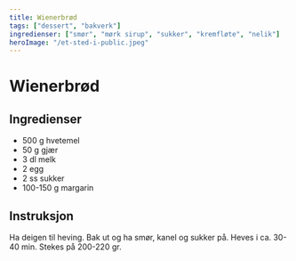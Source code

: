 ```yaml
---
title: Wienerbrød
tags: ["dessert", "bakverk"]
ingredienser: ["smør", "mørk sirup", "sukker", "kremfløte", "nelik"]
heroImage: "/et-sted-i-public.jpeg"
---
```


# Wienerbrød

## Ingredienser

- 500 g hvetemel
- 50 g gjær
- 3 dl melk
- 2 egg
- 2 ss sukker
- 100-150 g margarin

## Instruksjon

Ha deigen til heving. Bak ut og ha smør, kanel og sukker på. Heves i ca. 30-40 min. Stekes på 200-220 gr.
